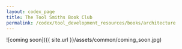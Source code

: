 ```yaml
---
layout: codex_page
title: The Tool Smiths Book Club
permalink: /codex/tool_development_resources/books/architecture
---
```

![coming soon]({{ site.url }}/assets/common/coming_soon.jpg)